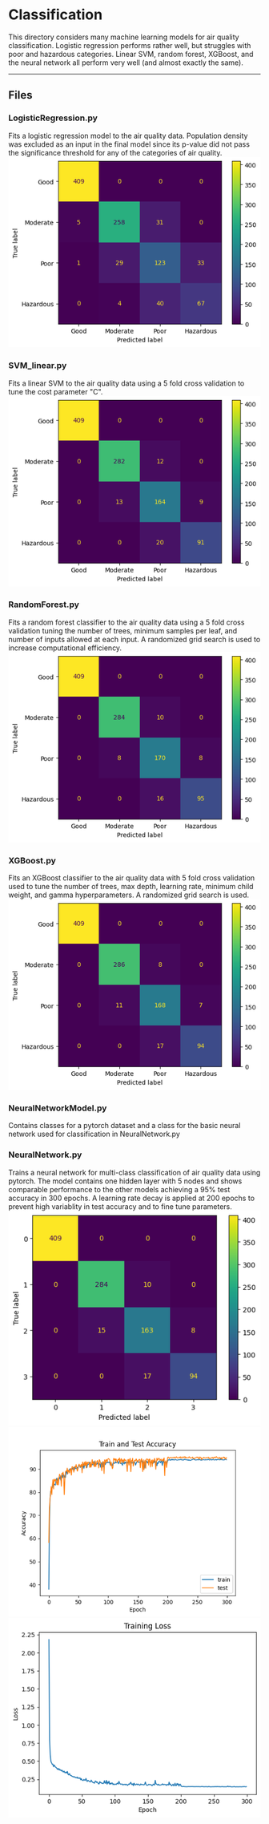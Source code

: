 # Classification

This directory considers many machine learning models for air quality classification. Logistic regression performs rather well, but struggles with poor and hazardous categories. Linear SVM, random forest, XGBoost, and the neural network all perform very well (and almost exactly the same).

---

## Files

### LogisticRegression.py
Fits a logistic regression model to the air quality data. Population density was excluded as an input in the final model since its p-value did not pass the significance threshold for any of the categories of air quality.
![alt text](images/LogisticRegression_confusion_matrix_test.png "Logistic Regression Confusion Matrix")

### SVM_linear.py
Fits a linear SVM to the air quality data using a 5 fold cross validation to tune the cost parameter "C".
![alt text](images/SVM_Linear_confusion_matrix_test.png "Linear SVM Confusion Matrix")

### RandomForest.py
Fits a random forest classifier to the air quality data using a 5 fold cross validation tuning the number of trees, minimum samples per leaf, and number of inputs allowed at each input. A randomized grid search is used to increase computational efficiency.
![alt text](images/RandomForest_confusion_matrix_test.png "Random Forest Confusion Matrix")

### XGBoost.py
Fits an XGBoost classifier to the air quality data with 5 fold cross validation used to tune the number of trees, max depth, learning rate, minimum child weight, and gamma hyperparameters. A randomized grid search is used.
![alt text](images/XGBoost_confusion_matrix_test.png "XGBoost Confusion Matrix")

### NeuralNetworkModel.py
Contains classes for a pytorch dataset and a class for the basic neural network used for classification in NeuralNetwork.py

### NeuralNetwork.py
Trains a neural network for multi-class classification of air quality data using pytorch. The model contains one hidden layer with 5 nodes and shows comparable performance to the other models achieving a 95% test accuracy in 300 epochs. A learning rate decay is applied at 200 epochs to prevent high variablity in test accuracy and to fine tune parameters.
![alt text](images/NN_Confusion_Matrix_test.png "Neural Network Confusion Matrix")
![alt text](images/NN_accuracy.png "Neural Network Accuracy")
![alt text](images/NN_loss.png "Neural Network Loss")
